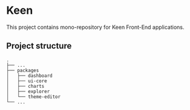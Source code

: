 # Keen

This project contains mono-repository for Keen Front-End applications.

## Project structure

```
.
├── ...
├── packages            
│   ├── dashboard    
│   ├── ui-core
│   ├── charts        
│   ├── explorer      
│   └── theme-editor
└── ...
```
